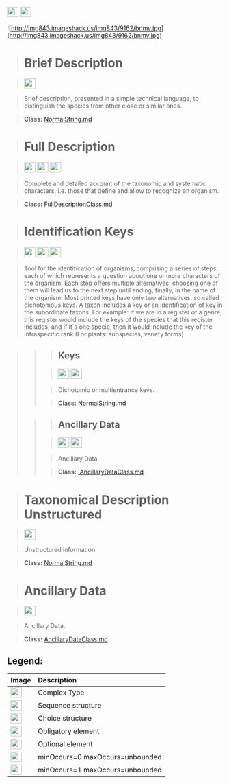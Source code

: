 <img src='http://imageshack.us/a/img16/5397/multipleg.jpg' width='26' height='24' /> <img src='http://img6.imageshack.us/img6/1315/sequencej.jpg' width='26' height='24' />


![http://img843.imageshack.us/img843/9162/bnmv.jpg](http://img843.imageshack.us/img843/9162/bnmv.jpg)




> # Brief Description #

> <img src='http://img585.imageshack.us/img585/4808/optional.jpg' width='26' height='24' />

> Brief description, presented in a simple technical language, to distinguish the species from other close or similar ones.

> <b>Class:</b> [NormalString.md](../wiki/NormalString.md) 

> # Full Description #

> <img src='http://img585.imageshack.us/img585/4808/optional.jpg' width='26' height='24' /> <img src='http://imageshack.us/a/img16/5397/multipleg.jpg' width='26' height='24' /> <img src='http://img266.imageshack.us/img266/2791/choice.jpg' width='26' height='24' />

> Complete and detailed account of the taxonomic and systematic characters, i.e. those that define and allow to recognize an organism.

> <b>Class:</b> [FullDescriptionClass.md](../wiki/FullDescriptionClass.md)

> # Identification Keys #

> <img src='http://img585.imageshack.us/img585/4808/optional.jpg' width='26' height='24' /> <img src='http://imageshack.us/a/img16/5397/multipleg.jpg' width='26' height='24' /> <img src='http://img6.imageshack.us/img6/1315/sequencej.jpg' width='26' height='24' />

> Tool for the identification of organisms, comprising a series of steps, each of which represents a question about one or more characters of the organism. Each step offers multiple alternatives, choosing one of them will lead us to the next step until ending, finally, in the name of the organism. Most printed keys have only two alternatives, so called dichotomous keys.                                                      A taxon includes a key or an identification of key  in the subordinate taxons.
> For example:
> If we are in a register of a genre, this register would include the keys of the species that this register includes, and if it´s one specie, then it would include the key of the infraspecific rank (For plants: subspecies, variety forms)

<blockquote><blockquote>
<blockquote><h2>Keys</h2></blockquote>

<blockquote><img src='http://img585.imageshack.us/img585/4808/optional.jpg' width='26' height='24' /> <img src='http://img198.imageshack.us/img198/6134/unoinfinito.jpg' width='26' height='24' /></blockquote>

<blockquote>Dichotomic or multientrance keys.</blockquote>

<blockquote><b>Class:</b> <a href='../wiki/NormalString.md'>NormalString.md</a>
</blockquote></blockquote>
<blockquote><blockquote>
<h2>Ancillary Data</h2></blockquote>

<blockquote><img src='http://img585.imageshack.us/img585/4808/optional.jpg' width='26' height='24' /> <img src='http://img19.imageshack.us/img19/4356/infinitol.jpg' width='26' height='24' /></blockquote>

<blockquote>Ancillary Data.</blockquote>

<blockquote><b>Class:</b> <a href='../wiki/AncillaryDataClass.md'>.AncillaryDataClass.md</a></blockquote>

</blockquote></blockquote>


> # Taxonomical Description Unstructured #

> <img src='http://img585.imageshack.us/img585/4808/optional.jpg' width='26' height='24' />

> Unstructured information.

> <b>Class:</b> [NormalString.md](../wiki/NormalString.md)



> # Ancillary Data #

> <img src='http://img19.imageshack.us/img19/4356/infinitol.jpg' width='26' height='24' />

> Ancillary Data.

> <b>Class:</b> [AncillaryDataClass.md](../wiki/AncillaryDataClass.md)


<h2><b>Legend:</b></h2>

|Image|Description|
|:----|:----------|
|<img src='http://imageshack.us/a/img16/5397/multipleg.jpg' width='26' height='24' />|Complex Type|
|<img src='http://img6.imageshack.us/img6/1315/sequencej.jpg' width='26' height='24' />|Sequence structure|
|<img src='http://img266.imageshack.us/img266/2791/choice.jpg' width='26' height='24' />|Choice structure|
|<img src='http://img52.imageshack.us/img52/2777/elementkw.jpg' width='26' height='24' />|Obligatory element|
|<img src='http://img585.imageshack.us/img585/4808/optional.jpg' width='26' height='24' />|Optional element|
|<img src='http://img19.imageshack.us/img19/4356/infinitol.jpg' width='26' height='24' />|minOccurs=0 maxOccurs=unbounded|
|<img src='http://img198.imageshack.us/img198/6134/unoinfinito.jpg' width='26' height='24' />|minOccurs=1 maxOccurs=unbounded|
